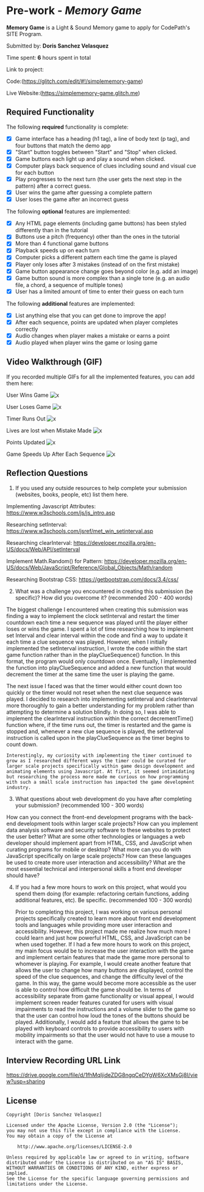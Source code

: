 
# Pre-work - *Memory Game*

**Memory Game** is a Light & Sound Memory game to apply for CodePath's SITE Program. 

Submitted by: **Doris Sanchez Velasquez**

Time spent: **6** hours spent in total

Link to project: 

Code:(https://glitch.com/edit/#!/simplememory-game)

Live Website:(https://simplememory-game.glitch.me)

## Required Functionality

The following **required** functionality is complete:

* [x] Game interface has a heading (h1 tag), a line of body text (p tag), and four buttons that match the demo app
* [x] "Start" button toggles between "Start" and "Stop" when clicked. 
* [x] Game buttons each light up and play a sound when clicked. 
* [x] Computer plays back sequence of clues including sound and visual cue for each button
* [x] Play progresses to the next turn (the user gets the next step in the pattern) after a correct guess. 
* [x] User wins the game after guessing a complete pattern
* [x] User loses the game after an incorrect guess

The following **optional** features are implemented:

* [x] Any HTML page elements (including game buttons) has been styled differently than in the tutorial
* [x] Buttons use a pitch (frequency) other than the ones in the tutorial
* [x] More than 4 functional game buttons
* [x] Playback speeds up on each turn
* [x] Computer picks a different pattern each time the game is played
* [x] Player only loses after 3 mistakes (instead of on the first mistake)
* [x] Game button appearance change goes beyond color (e.g. add an image)
* [x] Game button sound is more complex than a single tone (e.g. an audio file, a chord, a sequence of multiple tones)
* [x] User has a limited amount of time to enter their guess on each turn

The following **additional** features are implemented:

- [x] List anything else that you can get done to improve the app!
- [x] After each sequence, points are updated when player completes correctly
- [x] Audio changes when player makes a mistake or earns a point
- [x] Audio played when player wins the game or losing game

## Video Walkthrough (GIF)

If you recorded multiple GIFs for all the implemented features, you can add them here:

User Wins Game
![x](http://g.recordit.co/49QhtB2I5J.gif)

User Loses Game
![x](http://g.recordit.co/OscHUbC7v1.gif)

Timer Runs Out
![x](http://g.recordit.co/G0G1H2Xlld.gif)

Lives are lost when Mistake Made
![x](http://g.recordit.co/mtuJvNr0lY.gif)

Points Updated
![x](http://g.recordit.co/sj6SyQeC7a.gif)

Game Speeds Up After Each Sequence
![x](http://g.recordit.co/wjqw5ftLv5.gif)

## Reflection Questions
1. If you used any outside resources to help complete your submission (websites, books, people, etc) list them here.
 
Implementing Javascript Attributes: https://www.w3schools.com/js/js_intro.asp

Researching setInterval: https://www.w3schools.com/jsref/met_win_setinterval.asp 

Researching clearInterval: https://developer.mozilla.org/en-US/docs/Web/API/setInterval

Implement Math.Random() for Pattern: https://developer.mozilla.org/en-US/docs/Web/JavaScript/Reference/Global_Objects/Math/random

Researching Bootstrap CSS: https://getbootstrap.com/docs/3.4/css/ 


2. What was a challenge you encountered in creating this submission (be specific)? How did you overcome it? (recommended 200 - 400 words) 

The biggest challenge I encountered when creating this submission was finding a way to implement the clock setInterval and restart the timer countdown each time a new sequence was played until the player either loses or wins the game. I spent a lot of time researching how to implement set Interval and clear interval within the code and find a way to update it each time a clue sequence was played. However, when I initially implemented the setInterval instruction, I wrote the code within the start game function rather than in the playClueSequence() function. In this format, the program would only countdown once. Eventually, I implemented the function into playClueSequence and added a new function that would decrement the timer at the same time the user is playing the game. 

The next issue I faced was that the timer would either count down too quickly or the timer would not reset when the next clue sequence was played. I decided to research into implementing setInterval and clearInterval more thoroughly to gain a better understanding for my problem rather than attempting to determine a solution blindly. In doing so, I was able to implement the clearInterval instruction within the correct decrementTime() function where, if the time runs out, the timer is restarted and the game is stopped and, whenever a new clue sequence is played, the setInterval instruction is called upon in the playClueSequence as the timer begins to count down. 

	Interestingly, my curiosity with implementing the timer continued to grow as I researched different ways the timer could be curated for larger scale projects specifically within game design development and animating elements using Javascript. At first, it seemed intimidating but researching the process more made me curious on how programming with such a small scale instruction has impacted the game development industry.


3. What questions about web development do you have after completing your submission? (recommended 100 - 300 words) 

How can you connect the front-end development programs with the back-end development tools within larger scale projects? How can you implement data analysis software and security software to these websites to protect the user better? What are some other technologies or languages a web developer should implement apart from HTML, CSS, and JavaScript when curating programs for mobile or desktop? What more can you do with JavaScript specifically on large scale projects? How can these languages be used to create more user interaction and accessibility? What are the most essential technical and interpersonal skills a front end developer should have? 


4. If you had a few more hours to work on this project, what would you spend them doing (for example: refactoring certain functions, adding additional features, etc). Be specific. (recommended 100 - 300 words) 

	Prior to completing this project, I was working on various personal projects specifically created to learn more about front end development tools and languages while providing more user interaction and accessibility. However, this project made me realize how much more I could learn and just how powerful HTML, CSS, and JavaScript can be when used together. If I had a few more hours to work on this project, my main focus would be to increase the user interaction with the game and implement certain features that made the game more personal to whomever is playing. For example, I would create another feature that allows the user to change how many buttons are displayed, control the speed of the clue sequences, and change the difficulty level of the game. In this way, the game would become more accessible as the user is able to control how difficult the game should be. In terms of accessibility separate from game functionality or visual appeal, I would implement screen reader features curated for users with visual impairments to read the instructions and a volume slider to the game so that the user can control how loud the tones of the buttons should be played. Additionally, I would add a feature that allows the game to be played with keyboard controls to provide accessibility to users with mobility impairments so that the user would not have to use a mouse to interact with the game.




## Interview Recording URL Link

https://drive.google.com/file/d/1fhMqIjideZDG8ngqCeDYgW6XcXMsGj8I/view?usp=sharing


## License

    Copyright [Doris Sanchez Velasquez]

    Licensed under the Apache License, Version 2.0 (the "License");
    you may not use this file except in compliance with the License.
    You may obtain a copy of the License at

        http://www.apache.org/licenses/LICENSE-2.0

    Unless required by applicable law or agreed to in writing, software
    distributed under the License is distributed on an "AS IS" BASIS,
    WITHOUT WARRANTIES OR CONDITIONS OF ANY KIND, either express or implied.
    See the License for the specific language governing permissions and
    limitations under the License.
